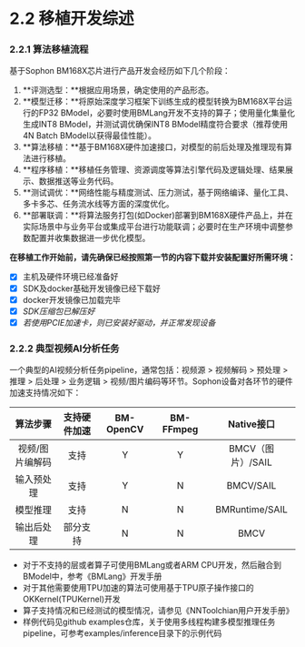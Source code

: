 # 2.2 移植开发综述

### 2.2.1 算法移植流程

​基于Sophon BM168X芯片进行产品开发会经历如下几个阶段：

1. **评测选型：**根据应用场景，确定使用的产品形态。
2. **模型迁移：**将原始深度学习框架下训练生成的模型转换为BM168X平台运行的FP32 BModel，必要时使用BMLang开发不支持的算子；使用量化集量化生成INT8 BModel，并测试调优确保INT8 BModel精度符合要求（推荐使用4N Batch BModel以获得最佳性能）。
3. **算法移植：**基于BM168X硬件加速接口，对模型的前后处理及推理现有算法进行移植。
4. **程序移植：**移植任务管理、资源调度等算法引擎代码及逻辑处理、结果展示、数据推送等业务代码。
5. **测试调优：**网络性能与精度测试、压力测试，基于网络编译、量化工具、多卡多芯、任务流水线等方面的深度优化。
6. **部署联调：**将算法服务打包(如Docker)部署到BM168X硬件产品上，并在实际场景中与业务平台或集成平台进行功能联调；必要时在生产环境中调整参数配置并收集数据进一步优化模型。

**在移植工作开始前，请先确保已经按照第一节的内容下载并安装配置好所需环境：**

* [x] 主机及硬件环境已经准备好
* [x] SDK及docker基础开发镜像已经下载好
* [x] docker开发镜像已加载完毕
* [x] _SDK压缩包已解压好_
* [x] _若使用PCIE加速卡，则已安装好驱动，并正常发现设备_

### 2.2.2 典型视频AI分析任务

一个典型的AI视频分析任务pipeline，通常包括：视频源 > 视频解码 > 预处理 > 推理 > 后处理 > 业务逻辑 > 视频/图片编码等环节。Sophon设备对各环节的硬件加速支持情况如下：

|   算法步骤   | 支持硬件加速 | BM-OpenCV | BM-FFmpeg |    Native接口    |
| :------: | :----: | :-------: | :-------: | :------------: |
| 视频/图片编解码 |   支持   |     Y     |     Y     |  BMCV（图片）/SAIL |
|   输入预处理  |   支持   |     Y     |     N     |    BMCV/SAIL   |
|   模型推理   |   支持   |     N     |     N     | BMRuntime/SAIL |
|   输出后处理  |  部分支持  |     N     |     N     |      BMCV      |

* 对于不支持的层或者算子可使用BMLang或者ARM CPU开发，然后融合到BModel中，参考《BMLang》开发手册&#x20;
* 对于其他需要使用TPU加速的算法可使用基于TPU原子操作接口的OKKernel(TPUKernel)开发
* 算子支持情况和已经测试的模型情况，请参见《NNToolchian用户开发手册》
* 样例代码见github examples仓库，关于使用多线程构建多模型推理任务pipeline，可参考examples/inference目录下的示例代码
